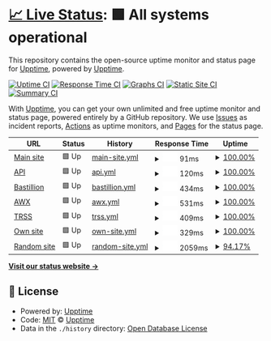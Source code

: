 # [📈 Live Status](https://upptime.github.io/upptime): <!--live status--> **🟩 All systems operational**

This repository contains the open-source uptime monitor and status page for [Upptime](https://upptime.js.org), powered by [Upptime](https://github.com/upptime/upptime).

[![Uptime CI](https://github.com/koj-co/upptime/workflows/Uptime%20CI/badge.svg)](https://github.com/koj-co/upptime/actions?query=workflow%3A%22Uptime+CI%22)
[![Response Time CI](https://github.com/koj-co/upptime/workflows/Response%20Time%20CI/badge.svg)](https://github.com/koj-co/upptime/actions?query=workflow%3A%22Response+Time+CI%22)
[![Graphs CI](https://github.com/koj-co/upptime/workflows/Graphs%20CI/badge.svg)](https://github.com/koj-co/upptime/actions?query=workflow%3A%22Graphs+CI%22)
[![Static Site CI](https://github.com/koj-co/upptime/workflows/Static%20Site%20CI/badge.svg)](https://github.com/koj-co/upptime/actions?query=workflow%3A%22Static+Site+CI%22)
[![Summary CI](https://github.com/koj-co/upptime/workflows/Summary%20CI/badge.svg)](https://github.com/koj-co/upptime/actions?query=workflow%3A%22Summary+CI%22)

With [Upptime](https://upptime.js.org), you can get your own unlimited and free uptime monitor and status page, powered entirely by a GitHub repository. We use [Issues](https://github.com/upptime/upptime/issues) as incident reports, [Actions](https://github.com/upptime/upptime/actions) as uptime monitors, and [Pages](https://upptime.github.io/upptime) for the status page.

<!--start: status pages-->
<!-- This summary is generated by Upptime (https://github.com/upptime/upptime) -->
<!-- Do not edit this manually, your changes will be overwritten -->
<!-- prettier-ignore -->
| URL | Status | History | Response Time | Uptime |
| --- | ------ | ------- | ------------- | ------ |
| <img alt="" src="https://favicons.githubusercontent.com/adoptopenjdk.net" height="13"> [Main site](https://adoptopenjdk.net) | 🟩 Up | [main-site.yml](https://github.com/sxa/aoupptime/commits/HEAD/history/main-site.yml) | <details><summary><img alt="Response time graph" src="./graphs/main-site/response-time-week.png" height="20"> 91ms</summary><br><a href="https://upptime.github.io/upptime/history/main-site"><img alt="Response time 132" src="https://img.shields.io/endpoint?url=https%3A%2F%2Fraw.githubusercontent.com%2Fsxa%2Faoupptime%2FHEAD%2Fapi%2Fmain-site%2Fresponse-time.json"></a><br><a href="https://upptime.github.io/upptime/history/main-site"><img alt="24-hour response time 99" src="https://img.shields.io/endpoint?url=https%3A%2F%2Fraw.githubusercontent.com%2Fsxa%2Faoupptime%2FHEAD%2Fapi%2Fmain-site%2Fresponse-time-day.json"></a><br><a href="https://upptime.github.io/upptime/history/main-site"><img alt="7-day response time 91" src="https://img.shields.io/endpoint?url=https%3A%2F%2Fraw.githubusercontent.com%2Fsxa%2Faoupptime%2FHEAD%2Fapi%2Fmain-site%2Fresponse-time-week.json"></a><br><a href="https://upptime.github.io/upptime/history/main-site"><img alt="30-day response time 96" src="https://img.shields.io/endpoint?url=https%3A%2F%2Fraw.githubusercontent.com%2Fsxa%2Faoupptime%2FHEAD%2Fapi%2Fmain-site%2Fresponse-time-month.json"></a><br><a href="https://upptime.github.io/upptime/history/main-site"><img alt="1-year response time 129" src="https://img.shields.io/endpoint?url=https%3A%2F%2Fraw.githubusercontent.com%2Fsxa%2Faoupptime%2FHEAD%2Fapi%2Fmain-site%2Fresponse-time-year.json"></a></details> | <details><summary><a href="https://upptime.github.io/upptime/history/main-site">100.00%</a></summary><a href="https://upptime.github.io/upptime/history/main-site"><img alt="All-time uptime 100.00%" src="https://img.shields.io/endpoint?url=https%3A%2F%2Fraw.githubusercontent.com%2Fsxa%2Faoupptime%2FHEAD%2Fapi%2Fmain-site%2Fuptime.json"></a><br><a href="https://upptime.github.io/upptime/history/main-site"><img alt="24-hour uptime 100.00%" src="https://img.shields.io/endpoint?url=https%3A%2F%2Fraw.githubusercontent.com%2Fsxa%2Faoupptime%2FHEAD%2Fapi%2Fmain-site%2Fuptime-day.json"></a><br><a href="https://upptime.github.io/upptime/history/main-site"><img alt="7-day uptime 100.00%" src="https://img.shields.io/endpoint?url=https%3A%2F%2Fraw.githubusercontent.com%2Fsxa%2Faoupptime%2FHEAD%2Fapi%2Fmain-site%2Fuptime-week.json"></a><br><a href="https://upptime.github.io/upptime/history/main-site"><img alt="30-day uptime 100.00%" src="https://img.shields.io/endpoint?url=https%3A%2F%2Fraw.githubusercontent.com%2Fsxa%2Faoupptime%2FHEAD%2Fapi%2Fmain-site%2Fuptime-month.json"></a><br><a href="https://upptime.github.io/upptime/history/main-site"><img alt="1-year uptime 100.00%" src="https://img.shields.io/endpoint?url=https%3A%2F%2Fraw.githubusercontent.com%2Fsxa%2Faoupptime%2FHEAD%2Fapi%2Fmain-site%2Fuptime-year.json"></a></details>
| <img alt="" src="https://favicons.githubusercontent.com/api.adoptopenjdk.net" height="13"> [API](https://api.adoptopenjdk.net) | 🟩 Up | [api.yml](https://github.com/sxa/aoupptime/commits/HEAD/history/api.yml) | <details><summary><img alt="Response time graph" src="./graphs/api/response-time-week.png" height="20"> 120ms</summary><br><a href="https://upptime.github.io/upptime/history/api"><img alt="Response time 244" src="https://img.shields.io/endpoint?url=https%3A%2F%2Fraw.githubusercontent.com%2Fsxa%2Faoupptime%2FHEAD%2Fapi%2Fapi%2Fresponse-time.json"></a><br><a href="https://upptime.github.io/upptime/history/api"><img alt="24-hour response time 329" src="https://img.shields.io/endpoint?url=https%3A%2F%2Fraw.githubusercontent.com%2Fsxa%2Faoupptime%2FHEAD%2Fapi%2Fapi%2Fresponse-time-day.json"></a><br><a href="https://upptime.github.io/upptime/history/api"><img alt="7-day response time 120" src="https://img.shields.io/endpoint?url=https%3A%2F%2Fraw.githubusercontent.com%2Fsxa%2Faoupptime%2FHEAD%2Fapi%2Fapi%2Fresponse-time-week.json"></a><br><a href="https://upptime.github.io/upptime/history/api"><img alt="30-day response time 148" src="https://img.shields.io/endpoint?url=https%3A%2F%2Fraw.githubusercontent.com%2Fsxa%2Faoupptime%2FHEAD%2Fapi%2Fapi%2Fresponse-time-month.json"></a><br><a href="https://upptime.github.io/upptime/history/api"><img alt="1-year response time 174" src="https://img.shields.io/endpoint?url=https%3A%2F%2Fraw.githubusercontent.com%2Fsxa%2Faoupptime%2FHEAD%2Fapi%2Fapi%2Fresponse-time-year.json"></a></details> | <details><summary><a href="https://upptime.github.io/upptime/history/api">100.00%</a></summary><a href="https://upptime.github.io/upptime/history/api"><img alt="All-time uptime 99.99%" src="https://img.shields.io/endpoint?url=https%3A%2F%2Fraw.githubusercontent.com%2Fsxa%2Faoupptime%2FHEAD%2Fapi%2Fapi%2Fuptime.json"></a><br><a href="https://upptime.github.io/upptime/history/api"><img alt="24-hour uptime 100.00%" src="https://img.shields.io/endpoint?url=https%3A%2F%2Fraw.githubusercontent.com%2Fsxa%2Faoupptime%2FHEAD%2Fapi%2Fapi%2Fuptime-day.json"></a><br><a href="https://upptime.github.io/upptime/history/api"><img alt="7-day uptime 100.00%" src="https://img.shields.io/endpoint?url=https%3A%2F%2Fraw.githubusercontent.com%2Fsxa%2Faoupptime%2FHEAD%2Fapi%2Fapi%2Fuptime-week.json"></a><br><a href="https://upptime.github.io/upptime/history/api"><img alt="30-day uptime 100.00%" src="https://img.shields.io/endpoint?url=https%3A%2F%2Fraw.githubusercontent.com%2Fsxa%2Faoupptime%2FHEAD%2Fapi%2Fapi%2Fuptime-month.json"></a><br><a href="https://upptime.github.io/upptime/history/api"><img alt="1-year uptime 99.99%" src="https://img.shields.io/endpoint?url=https%3A%2F%2Fraw.githubusercontent.com%2Fsxa%2Faoupptime%2FHEAD%2Fapi%2Fapi%2Fuptime-year.json"></a></details>
| <img alt="" src="https://favicons.githubusercontent.com/bastillion.adoptopenjdk.net" height="13"> [Bastillion](https://bastillion.adoptopenjdk.net:8443) | 🟩 Up | [bastillion.yml](https://github.com/sxa/aoupptime/commits/HEAD/history/bastillion.yml) | <details><summary><img alt="Response time graph" src="./graphs/bastillion/response-time-week.png" height="20"> 434ms</summary><br><a href="https://upptime.github.io/upptime/history/bastillion"><img alt="Response time 494" src="https://img.shields.io/endpoint?url=https%3A%2F%2Fraw.githubusercontent.com%2Fsxa%2Faoupptime%2FHEAD%2Fapi%2Fbastillion%2Fresponse-time.json"></a><br><a href="https://upptime.github.io/upptime/history/bastillion"><img alt="24-hour response time 595" src="https://img.shields.io/endpoint?url=https%3A%2F%2Fraw.githubusercontent.com%2Fsxa%2Faoupptime%2FHEAD%2Fapi%2Fbastillion%2Fresponse-time-day.json"></a><br><a href="https://upptime.github.io/upptime/history/bastillion"><img alt="7-day response time 434" src="https://img.shields.io/endpoint?url=https%3A%2F%2Fraw.githubusercontent.com%2Fsxa%2Faoupptime%2FHEAD%2Fapi%2Fbastillion%2Fresponse-time-week.json"></a><br><a href="https://upptime.github.io/upptime/history/bastillion"><img alt="30-day response time 474" src="https://img.shields.io/endpoint?url=https%3A%2F%2Fraw.githubusercontent.com%2Fsxa%2Faoupptime%2FHEAD%2Fapi%2Fbastillion%2Fresponse-time-month.json"></a><br><a href="https://upptime.github.io/upptime/history/bastillion"><img alt="1-year response time 492" src="https://img.shields.io/endpoint?url=https%3A%2F%2Fraw.githubusercontent.com%2Fsxa%2Faoupptime%2FHEAD%2Fapi%2Fbastillion%2Fresponse-time-year.json"></a></details> | <details><summary><a href="https://upptime.github.io/upptime/history/bastillion">100.00%</a></summary><a href="https://upptime.github.io/upptime/history/bastillion"><img alt="All-time uptime 99.98%" src="https://img.shields.io/endpoint?url=https%3A%2F%2Fraw.githubusercontent.com%2Fsxa%2Faoupptime%2FHEAD%2Fapi%2Fbastillion%2Fuptime.json"></a><br><a href="https://upptime.github.io/upptime/history/bastillion"><img alt="24-hour uptime 100.00%" src="https://img.shields.io/endpoint?url=https%3A%2F%2Fraw.githubusercontent.com%2Fsxa%2Faoupptime%2FHEAD%2Fapi%2Fbastillion%2Fuptime-day.json"></a><br><a href="https://upptime.github.io/upptime/history/bastillion"><img alt="7-day uptime 100.00%" src="https://img.shields.io/endpoint?url=https%3A%2F%2Fraw.githubusercontent.com%2Fsxa%2Faoupptime%2FHEAD%2Fapi%2Fbastillion%2Fuptime-week.json"></a><br><a href="https://upptime.github.io/upptime/history/bastillion"><img alt="30-day uptime 100.00%" src="https://img.shields.io/endpoint?url=https%3A%2F%2Fraw.githubusercontent.com%2Fsxa%2Faoupptime%2FHEAD%2Fapi%2Fbastillion%2Fuptime-month.json"></a><br><a href="https://upptime.github.io/upptime/history/bastillion"><img alt="1-year uptime 100.00%" src="https://img.shields.io/endpoint?url=https%3A%2F%2Fraw.githubusercontent.com%2Fsxa%2Faoupptime%2FHEAD%2Fapi%2Fbastillion%2Fuptime-year.json"></a></details>
| <img alt="" src="https://favicons.githubusercontent.com/awx.adoptopenjdk.net" height="13"> [AWX](https://awx.adoptopenjdk.net) | 🟩 Up | [awx.yml](https://github.com/sxa/aoupptime/commits/HEAD/history/awx.yml) | <details><summary><img alt="Response time graph" src="./graphs/awx/response-time-week.png" height="20"> 531ms</summary><br><a href="https://upptime.github.io/upptime/history/awx"><img alt="Response time 592" src="https://img.shields.io/endpoint?url=https%3A%2F%2Fraw.githubusercontent.com%2Fsxa%2Faoupptime%2FHEAD%2Fapi%2Fawx%2Fresponse-time.json"></a><br><a href="https://upptime.github.io/upptime/history/awx"><img alt="24-hour response time 624" src="https://img.shields.io/endpoint?url=https%3A%2F%2Fraw.githubusercontent.com%2Fsxa%2Faoupptime%2FHEAD%2Fapi%2Fawx%2Fresponse-time-day.json"></a><br><a href="https://upptime.github.io/upptime/history/awx"><img alt="7-day response time 531" src="https://img.shields.io/endpoint?url=https%3A%2F%2Fraw.githubusercontent.com%2Fsxa%2Faoupptime%2FHEAD%2Fapi%2Fawx%2Fresponse-time-week.json"></a><br><a href="https://upptime.github.io/upptime/history/awx"><img alt="30-day response time 564" src="https://img.shields.io/endpoint?url=https%3A%2F%2Fraw.githubusercontent.com%2Fsxa%2Faoupptime%2FHEAD%2Fapi%2Fawx%2Fresponse-time-month.json"></a><br><a href="https://upptime.github.io/upptime/history/awx"><img alt="1-year response time 590" src="https://img.shields.io/endpoint?url=https%3A%2F%2Fraw.githubusercontent.com%2Fsxa%2Faoupptime%2FHEAD%2Fapi%2Fawx%2Fresponse-time-year.json"></a></details> | <details><summary><a href="https://upptime.github.io/upptime/history/awx">100.00%</a></summary><a href="https://upptime.github.io/upptime/history/awx"><img alt="All-time uptime 100.00%" src="https://img.shields.io/endpoint?url=https%3A%2F%2Fraw.githubusercontent.com%2Fsxa%2Faoupptime%2FHEAD%2Fapi%2Fawx%2Fuptime.json"></a><br><a href="https://upptime.github.io/upptime/history/awx"><img alt="24-hour uptime 100.00%" src="https://img.shields.io/endpoint?url=https%3A%2F%2Fraw.githubusercontent.com%2Fsxa%2Faoupptime%2FHEAD%2Fapi%2Fawx%2Fuptime-day.json"></a><br><a href="https://upptime.github.io/upptime/history/awx"><img alt="7-day uptime 100.00%" src="https://img.shields.io/endpoint?url=https%3A%2F%2Fraw.githubusercontent.com%2Fsxa%2Faoupptime%2FHEAD%2Fapi%2Fawx%2Fuptime-week.json"></a><br><a href="https://upptime.github.io/upptime/history/awx"><img alt="30-day uptime 100.00%" src="https://img.shields.io/endpoint?url=https%3A%2F%2Fraw.githubusercontent.com%2Fsxa%2Faoupptime%2FHEAD%2Fapi%2Fawx%2Fuptime-month.json"></a><br><a href="https://upptime.github.io/upptime/history/awx"><img alt="1-year uptime 100.00%" src="https://img.shields.io/endpoint?url=https%3A%2F%2Fraw.githubusercontent.com%2Fsxa%2Faoupptime%2FHEAD%2Fapi%2Fawx%2Fuptime-year.json"></a></details>
| <img alt="" src="https://favicons.githubusercontent.com/trss.adoptopenjdk.net" height="13"> [TRSS](https://trss.adoptopenjdk.net) | 🟩 Up | [trss.yml](https://github.com/sxa/aoupptime/commits/HEAD/history/trss.yml) | <details><summary><img alt="Response time graph" src="./graphs/trss/response-time-week.png" height="20"> 409ms</summary><br><a href="https://upptime.github.io/upptime/history/trss"><img alt="Response time 499" src="https://img.shields.io/endpoint?url=https%3A%2F%2Fraw.githubusercontent.com%2Fsxa%2Faoupptime%2FHEAD%2Fapi%2Ftrss%2Fresponse-time.json"></a><br><a href="https://upptime.github.io/upptime/history/trss"><img alt="24-hour response time 618" src="https://img.shields.io/endpoint?url=https%3A%2F%2Fraw.githubusercontent.com%2Fsxa%2Faoupptime%2FHEAD%2Fapi%2Ftrss%2Fresponse-time-day.json"></a><br><a href="https://upptime.github.io/upptime/history/trss"><img alt="7-day response time 409" src="https://img.shields.io/endpoint?url=https%3A%2F%2Fraw.githubusercontent.com%2Fsxa%2Faoupptime%2FHEAD%2Fapi%2Ftrss%2Fresponse-time-week.json"></a><br><a href="https://upptime.github.io/upptime/history/trss"><img alt="30-day response time 442" src="https://img.shields.io/endpoint?url=https%3A%2F%2Fraw.githubusercontent.com%2Fsxa%2Faoupptime%2FHEAD%2Fapi%2Ftrss%2Fresponse-time-month.json"></a><br><a href="https://upptime.github.io/upptime/history/trss"><img alt="1-year response time 498" src="https://img.shields.io/endpoint?url=https%3A%2F%2Fraw.githubusercontent.com%2Fsxa%2Faoupptime%2FHEAD%2Fapi%2Ftrss%2Fresponse-time-year.json"></a></details> | <details><summary><a href="https://upptime.github.io/upptime/history/trss">100.00%</a></summary><a href="https://upptime.github.io/upptime/history/trss"><img alt="All-time uptime 100.00%" src="https://img.shields.io/endpoint?url=https%3A%2F%2Fraw.githubusercontent.com%2Fsxa%2Faoupptime%2FHEAD%2Fapi%2Ftrss%2Fuptime.json"></a><br><a href="https://upptime.github.io/upptime/history/trss"><img alt="24-hour uptime 100.00%" src="https://img.shields.io/endpoint?url=https%3A%2F%2Fraw.githubusercontent.com%2Fsxa%2Faoupptime%2FHEAD%2Fapi%2Ftrss%2Fuptime-day.json"></a><br><a href="https://upptime.github.io/upptime/history/trss"><img alt="7-day uptime 100.00%" src="https://img.shields.io/endpoint?url=https%3A%2F%2Fraw.githubusercontent.com%2Fsxa%2Faoupptime%2FHEAD%2Fapi%2Ftrss%2Fuptime-week.json"></a><br><a href="https://upptime.github.io/upptime/history/trss"><img alt="30-day uptime 100.00%" src="https://img.shields.io/endpoint?url=https%3A%2F%2Fraw.githubusercontent.com%2Fsxa%2Faoupptime%2FHEAD%2Fapi%2Ftrss%2Fuptime-month.json"></a><br><a href="https://upptime.github.io/upptime/history/trss"><img alt="1-year uptime 100.00%" src="https://img.shields.io/endpoint?url=https%3A%2F%2Fraw.githubusercontent.com%2Fsxa%2Faoupptime%2FHEAD%2Fapi%2Ftrss%2Fuptime-year.json"></a></details>
| <img alt="" src="https://favicons.githubusercontent.com/sxa.org.uk" height="13"> [Own site](http://sxa.org.uk) | 🟩 Up | [own-site.yml](https://github.com/sxa/aoupptime/commits/HEAD/history/own-site.yml) | <details><summary><img alt="Response time graph" src="./graphs/own-site/response-time-week.png" height="20"> 329ms</summary><br><a href="https://upptime.github.io/upptime/history/own-site"><img alt="Response time 276" src="https://img.shields.io/endpoint?url=https%3A%2F%2Fraw.githubusercontent.com%2Fsxa%2Faoupptime%2FHEAD%2Fapi%2Fown-site%2Fresponse-time.json"></a><br><a href="https://upptime.github.io/upptime/history/own-site"><img alt="24-hour response time 369" src="https://img.shields.io/endpoint?url=https%3A%2F%2Fraw.githubusercontent.com%2Fsxa%2Faoupptime%2FHEAD%2Fapi%2Fown-site%2Fresponse-time-day.json"></a><br><a href="https://upptime.github.io/upptime/history/own-site"><img alt="7-day response time 329" src="https://img.shields.io/endpoint?url=https%3A%2F%2Fraw.githubusercontent.com%2Fsxa%2Faoupptime%2FHEAD%2Fapi%2Fown-site%2Fresponse-time-week.json"></a><br><a href="https://upptime.github.io/upptime/history/own-site"><img alt="30-day response time 288" src="https://img.shields.io/endpoint?url=https%3A%2F%2Fraw.githubusercontent.com%2Fsxa%2Faoupptime%2FHEAD%2Fapi%2Fown-site%2Fresponse-time-month.json"></a><br><a href="https://upptime.github.io/upptime/history/own-site"><img alt="1-year response time 277" src="https://img.shields.io/endpoint?url=https%3A%2F%2Fraw.githubusercontent.com%2Fsxa%2Faoupptime%2FHEAD%2Fapi%2Fown-site%2Fresponse-time-year.json"></a></details> | <details><summary><a href="https://upptime.github.io/upptime/history/own-site">100.00%</a></summary><a href="https://upptime.github.io/upptime/history/own-site"><img alt="All-time uptime 94.83%" src="https://img.shields.io/endpoint?url=https%3A%2F%2Fraw.githubusercontent.com%2Fsxa%2Faoupptime%2FHEAD%2Fapi%2Fown-site%2Fuptime.json"></a><br><a href="https://upptime.github.io/upptime/history/own-site"><img alt="24-hour uptime 100.00%" src="https://img.shields.io/endpoint?url=https%3A%2F%2Fraw.githubusercontent.com%2Fsxa%2Faoupptime%2FHEAD%2Fapi%2Fown-site%2Fuptime-day.json"></a><br><a href="https://upptime.github.io/upptime/history/own-site"><img alt="7-day uptime 100.00%" src="https://img.shields.io/endpoint?url=https%3A%2F%2Fraw.githubusercontent.com%2Fsxa%2Faoupptime%2FHEAD%2Fapi%2Fown-site%2Fuptime-week.json"></a><br><a href="https://upptime.github.io/upptime/history/own-site"><img alt="30-day uptime 100.00%" src="https://img.shields.io/endpoint?url=https%3A%2F%2Fraw.githubusercontent.com%2Fsxa%2Faoupptime%2FHEAD%2Fapi%2Fown-site%2Fuptime-month.json"></a><br><a href="https://upptime.github.io/upptime/history/own-site"><img alt="1-year uptime 94.58%" src="https://img.shields.io/endpoint?url=https%3A%2F%2Fraw.githubusercontent.com%2Fsxa%2Faoupptime%2FHEAD%2Fapi%2Fown-site%2Fuptime-year.json"></a></details>
| <img alt="" src="https://favicons.githubusercontent.com/www.southernjive.co.uk" height="13"> [Random site](https://www.southernjive.co.uk) | 🟩 Up | [random-site.yml](https://github.com/sxa/aoupptime/commits/HEAD/history/random-site.yml) | <details><summary><img alt="Response time graph" src="./graphs/random-site/response-time-week.png" height="20"> 2059ms</summary><br><a href="https://upptime.github.io/upptime/history/random-site"><img alt="Response time 1804" src="https://img.shields.io/endpoint?url=https%3A%2F%2Fraw.githubusercontent.com%2Fsxa%2Faoupptime%2FHEAD%2Fapi%2Frandom-site%2Fresponse-time.json"></a><br><a href="https://upptime.github.io/upptime/history/random-site"><img alt="24-hour response time 2022" src="https://img.shields.io/endpoint?url=https%3A%2F%2Fraw.githubusercontent.com%2Fsxa%2Faoupptime%2FHEAD%2Fapi%2Frandom-site%2Fresponse-time-day.json"></a><br><a href="https://upptime.github.io/upptime/history/random-site"><img alt="7-day response time 2059" src="https://img.shields.io/endpoint?url=https%3A%2F%2Fraw.githubusercontent.com%2Fsxa%2Faoupptime%2FHEAD%2Fapi%2Frandom-site%2Fresponse-time-week.json"></a><br><a href="https://upptime.github.io/upptime/history/random-site"><img alt="30-day response time 2068" src="https://img.shields.io/endpoint?url=https%3A%2F%2Fraw.githubusercontent.com%2Fsxa%2Faoupptime%2FHEAD%2Fapi%2Frandom-site%2Fresponse-time-month.json"></a><br><a href="https://upptime.github.io/upptime/history/random-site"><img alt="1-year response time 1830" src="https://img.shields.io/endpoint?url=https%3A%2F%2Fraw.githubusercontent.com%2Fsxa%2Faoupptime%2FHEAD%2Fapi%2Frandom-site%2Fresponse-time-year.json"></a></details> | <details><summary><a href="https://upptime.github.io/upptime/history/random-site">94.17%</a></summary><a href="https://upptime.github.io/upptime/history/random-site"><img alt="All-time uptime 99.59%" src="https://img.shields.io/endpoint?url=https%3A%2F%2Fraw.githubusercontent.com%2Fsxa%2Faoupptime%2FHEAD%2Fapi%2Frandom-site%2Fuptime.json"></a><br><a href="https://upptime.github.io/upptime/history/random-site"><img alt="24-hour uptime 95.54%" src="https://img.shields.io/endpoint?url=https%3A%2F%2Fraw.githubusercontent.com%2Fsxa%2Faoupptime%2FHEAD%2Fapi%2Frandom-site%2Fuptime-day.json"></a><br><a href="https://upptime.github.io/upptime/history/random-site"><img alt="7-day uptime 94.17%" src="https://img.shields.io/endpoint?url=https%3A%2F%2Fraw.githubusercontent.com%2Fsxa%2Faoupptime%2FHEAD%2Fapi%2Frandom-site%2Fuptime-week.json"></a><br><a href="https://upptime.github.io/upptime/history/random-site"><img alt="30-day uptime 97.33%" src="https://img.shields.io/endpoint?url=https%3A%2F%2Fraw.githubusercontent.com%2Fsxa%2Faoupptime%2FHEAD%2Fapi%2Frandom-site%2Fuptime-month.json"></a><br><a href="https://upptime.github.io/upptime/history/random-site"><img alt="1-year uptime 99.58%" src="https://img.shields.io/endpoint?url=https%3A%2F%2Fraw.githubusercontent.com%2Fsxa%2Faoupptime%2FHEAD%2Fapi%2Frandom-site%2Fuptime-year.json"></a></details>

<!--end: status pages-->

[**Visit our status website →**](https://upptime.github.io/upptime)

## 📄 License

- Powered by: [Upptime](https://github.com/upptime/upptime)
- Code: [MIT](./LICENSE) © [Upptime](https://upptime.js.org)
- Data in the `./history` directory: [Open Database License](https://opendatacommons.org/licenses/odbl/1-0/)
